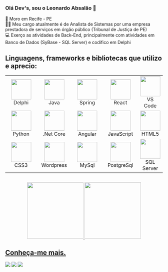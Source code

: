 ### Olá Dev's, sou o Leonardo Absalão 👋


:pushpin: Moro em Recife - PE<br>
🧑‍💼 Meu cargo atualmente é de Analista de Sistemas por uma empresa prestadora de serviços em órgão público (Tribunal de Justiça de PE)<br> 
:computer: Exerço as atividades de Back-End, principalmente com atividades em Banco de Dados (SyBase - SQL Server) e codifico em Delphi<br>

## Linguagens, frameworks e bibliotecas que utilizo e aprecio:
<table>
  <tbody>
    <tr>
      <td width="25%" align="center">
        <img height="64px" src="https://img.icons8.com/color/48/000000/delphi-ide.png">
        <br>
        <span>Delphi</span>
      </td> 
      <td width="25%" align="center">
        <img height="64px" src="https://img.icons8.com/color/48/000000/java-coffee-cup-logo.png">
        <br>
        <span>Java</span>
      </td>
      <td width="25%" align="center">
        <img height="64px" src="https://img.icons8.com/color/48/000000/spring-logo.png">
        <br>
        <span>Spring<span>
      </td>
      <td width="25%" align="center">
        <img height="64px" src="https://img.icons8.com/color/48/000000/react-native.png">
        <br>
        <span>React</span>
      </td>     
      <td width="25%" align="center">
        <img height="64px" src="https://img.icons8.com/color/48/000000/visual-studio-code-2019.png"/>
        <br>
        <span>VS Code</span>
      </td>       
    </tr>
    <tr>
      <td width="25%" align="center">
        <img height="64px" src="https://img.icons8.com/color/48/000000/python.png">
        <br>
        <span>Python</span>
      </td>   
      <td width="25%" align="center">
        <img height="64px" src="https://img.icons8.com/color/48/000000/net-framework.png"/>
        <br>
        <span>.Net Core</span>
      </td>    
      <td width="25%" align="center">
        <img height="64px" src="https://img.icons8.com/color/48/000000/angularjs.png">
        <br>
        <span>Angular</span>
      </td>      
      <td width="25%" align="center">
        <img height="64px" src="https://img.icons8.com/color/48/000000/javascript.png">
        <br>
        <span>JavaScript</span>
      </td> 
      <td width="25%" align="center">
        <img height="64px" src="https://img.icons8.com/color/48/000000/html-5.png">
        <br>
        <span>HTML5</span>
      </td>       
    </tr>    
    <tr>
      <td width="25%" align="center">
        <img height="64px" src="https://img.icons8.com/color/48/000000/css3.png">
        <br>
        <span>CSS3</span>
      </td>  
      <td width="25%" align="center">
        <img height="64px" src="https://img.icons8.com/color/48/000000/wordpress.png">
        <br>
        <span>Wordpress</span>
      </td>
      <td width="25%" align="center">
        <img height="64px" src="https://img.icons8.com/color/48/000000/mysql-logo.png">
        <br>
        <span>MySql</span>
      </td>    
      <td width="25%" align="center">
        <img height="64px" src="https://img.icons8.com/color/48/000000/postgreesql.png">
        <br>
        <span>PostgreSql</span>
      </td>    
      <td width="25%" align="center">
        <img height="64px" src="https://img.icons8.com/external-wanicon-lineal-color-wanicon/64/000000/external-sql-server-big-data-wanicon-lineal-color-wanicon.png"/>
        <br>
        <span>SQL Server</span>
      </td>               
    </tr>
  </tbody>
</table>

##
<div align="center">
  <a href="https://github.com/leoabsalao">
  <img height="180em" src="https://github-readme-stats.vercel.app/api?username=leoabsalao&show_icons=true&theme=dark&include_all_commits=true&count_private=true"/>
  <img height="180em" src="https://github-readme-stats.vercel.app/api/top-langs/?username=leoabsalao&layout=compact&langs_count=7&theme=dark"/>
</div>

## Conheça-me mais.
<div>
     <a href="https://instagram.com/absalaoleo" target="_blank"><img src="https://img.shields.io/badge/-Instagram-%23E4405F?style=for-the-badge&logo=instagram&logoColor=white" target="_blank"></a>
  <a href = "mailto:leonardoabsalao@hotmail.com"><img src="https://img.shields.io/badge/Microsoft_Outlook-0078D4?style=for-the-badge&logo=microsoft-outlook&logoColor=white"></a>
  <a href="https://www.linkedin.com/in/leonardoabsalao/" target="_blank"><img src="https://img.shields.io/badge/-LinkedIn-%230077B5?style=for-the-badge&logo=linkedin&logoColor=white" target="_blank"></a> 
</div>
